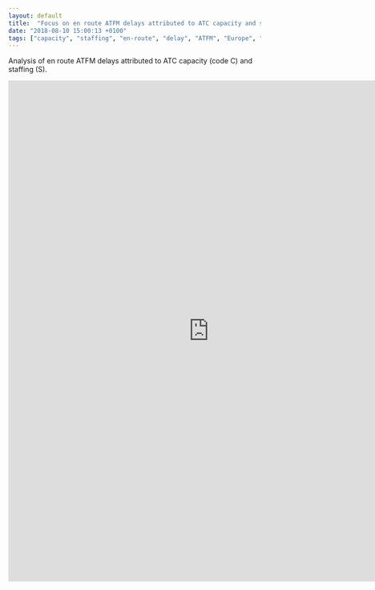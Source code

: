 ```yaml
---
layout: default
title:  "Focus on en route ATFM delays attributed to ATC capacity and staffing"
date: "2018-08-10 15:00:13 +0100"
tags: ["capacity", "staffing", "en-route", "delay", "ATFM", "Europe", "eurocontrol"]
---
```


Analysis of en route ATFM delays attributed to ATC capacity (code C) and staffing (S).

<iframe width="800" height="1000" src="https://datastudio.google.com/embed/reporting/1UEccsMCyNyve-ftabHKZ_w3PZwTx7S-L/page/DcbW" frameborder="0" style="border:0" allowfullscreen></iframe>